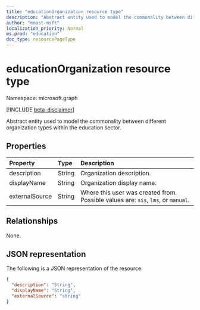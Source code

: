 ```yaml
---
title: "educationOrganization resource type"
description: "Abstract entity used to model the commonality between different organization types within the education sector.  "
author: "mmast-msft"
localization_priority: Normal
ms.prod: "education"
doc_type: resourcePageType
---
```


# educationOrganization resource type

Namespace: microsoft.graph

[!INCLUDE [beta-disclaimer](../../includes/beta-disclaimer.md)]

Abstract entity used to model the commonality between different organization types within the education sector.

## Properties

| Property       | Type   | Description                                                                       |
| :------------- | :----- | :-------------------------------------------------------------------------------- |
| description    | String | Organization description.                                                         |
| displayName    | String | Organization display name.                                                        |
| externalSource | String | Where this user was created from. Possible values are: `sis`, `lms`, or `manual`. |

## Relationships

None.

## JSON representation

The following is a JSON representation of the resource.

<!-- {
  "blockType": "resource",
  "optionalProperties": [

  ],
  "@odata.type": "microsoft.graph.educationOrganization"
}-->

```json
{
  "description": "String",
  "displayName": "String",
  "externalSource": "string"
}
```

<!-- uuid: 8fcb5dbc-d5aa-4681-8e31-b001d5168d79
2015-10-25 14:57:30 UTC -->
<!--
{
  "type": "#page.annotation",
  "description": "educationOrganization resource",
  "keywords": "",
  "section": "documentation",
  "tocPath": "",
  "suppressions": []
}
-->



